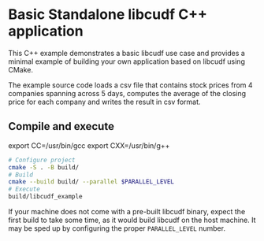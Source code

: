# Basic Standalone libcudf C++ application

This C++ example demonstrates a basic libcudf use case and provides a minimal
example of building your own application based on libcudf using CMake.

The example source code loads a csv file that contains stock prices from 4
companies spanning across 5 days, computes the average of the closing price
for each company and writes the result in csv format.

## Compile and execute
export CC=/usr/bin/gcc
export CXX=/usr/bin/g++
```bash
# Configure project
cmake -S . -B build/
# Build
cmake --build build/ --parallel $PARALLEL_LEVEL
# Execute
build/libcudf_example
```

If your machine does not come with a pre-built libcudf binary, expect the
first build to take some time, as it would build libcudf on the host machine.
It may be sped up by configuring the proper `PARALLEL_LEVEL` number.
